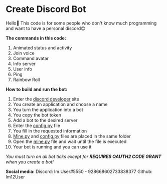 # Create Discord Bot

Hello👋
This code is for some people who don't know much programming and want to have a personal discord😊

**The commands in this code:**
1. Animated status and activity
2. Join voice
3. Command avatar
4. Info server
5. User info
6. Ping
7. Rainbow Roll

**How to build and run the bot:**
1. Enter the [discord developer](https://discord.com/developers/applications) site
2. You create an application and choose a name
3. You turn the application into a bot
4. You copy the bot token
5. Add a bot to the desired server
6. Enter the [config.py](https://github.com/Im12User/Create-Discord-Bot/blob/main/config.py) file
7. You fill in the requested information
8. [Mine.py](https://github.com/Im12User/Create-Discord-Bot/blob/main/mine.py) and [config.py](https://github.com/Im12User/Create-Discord-Bot/blob/main/config.py) files are placed in the same folder
9. Open the [mine.py](https://github.com/Im12User/Create-Discord-Bot/blob/main/mine.py) file and wait until the file is executed
10. Your bot is running and you can use it

_You must turn on all bot ticks except for **REQUIRES OAUTH2 CODE GRANT** when you create a bot!_

**Social media:**
Discord: Im.User#5550 - 928668602733838377
Github: Im12User
